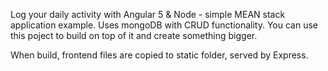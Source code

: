 Log your daily activity with Angular 5 & Node  - simple MEAN stack application example. Uses mongoDB with CRUD functionality. You can use this poject to build on top of it and create something bigger.

When build, frontend files are copied to static folder, served by Express.

